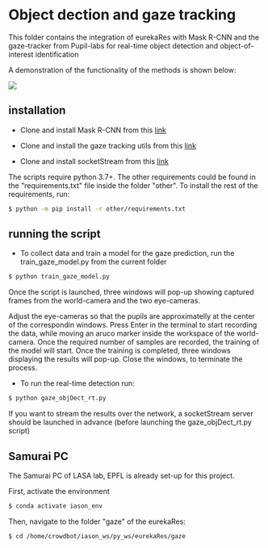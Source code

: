 # Object dection and gaze tracking

This folder contains the integration of eurekaRes with Mask R-CNN and the gaze-tracker from Pupil-labs for real-time object detection and object-of-interest identification

A demonstration of the functionality of the methods is shown below:

![](eurekaRes/docs/pics/gaze_objects.gif)

## installation

- Clone and install Mask R-CNN from this [link](https://github.com/matterport/Mask_RCNN)

- Clone and install the gaze tracking utils from this [link](https://github.com/epfl-lasa/gaze_tracking_object_recognition)

- Clone and install socketStream from this [link](https://github.com/yias/socketStream)

The scripts require python 3.7+. The other requirements could be found in the "requirements.txt" file inside the folder "other". To install the rest of the requirements, run:

```bash
$ python -m pip install -r other/requirements.txt
```

## running the script

- To collect data and train a model for the gaze prediction, run the train_gaze_model.py from the current folder

```bash
$ python train_gaze_model.py
```
Once the script is launched, three windows will pop-up showing captured frames from the world-camera and the two eye-cameras.

Adjust the eye-cameras so that the pupils are approximatelly at the center of the correspondin windows. Press Enter in the terminal to start recording the data, while moving an aruco marker inside the workspace of the world-camera. Once the required number of samples are recorded, the training of the model will start. Once the training is completed, three windows displaying the results will pop-up. Close the windows, to terminate the process.

- To run the real-time detection run:

```bash
$ python gaze_objDect_rt.py
```
If you want to stream the results over the network, a socketStream server should be launched in advance (before launching the gaze_objDect_rt.py script)

## Samurai PC

The Samurai PC of LASA lab, EPFL is already set-up for this project.

First, activate the environment

```bash
$ conda activate iason_env
```

Then, navigate to the folder "gaze" of the eurekaRes:

```bash
$ cd /home/crowdbot/iason_ws/py_ws/eurekaRes/gaze
```

